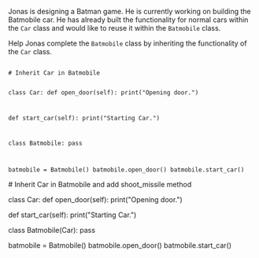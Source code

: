 Jonas is designing a Batman game. He is currently working on building the Batmobile car. He has already built the functionality for normal cars within the `Car` class and would like to reuse it within the `Batmobile` class.

Help Jonas complete the `Batmobile` class by inheriting the functionality of the `Car` class.


<codeblock language="python" type="exercise" testMode="fixedInput">
<code>
# Inherit Car in Batmobile

class Car:
  def open_door(self):
    print("Opening door.")

  def start_car(self):
    print("Starting Car.")

class Batmobile:
  pass

batmobile = Batmobile()
batmobile.open_door()
batmobile.start_car()
</code>

<solution>
# Inherit Car in Batmobile and add shoot_missile method

class Car:
  def open_door(self):
    print("Opening door.")

  def start_car(self):
    print("Starting Car.")

class Batmobile(Car):
  pass

batmobile = Batmobile()
batmobile.open_door()
batmobile.start_car()
</solution>
</codeblock>